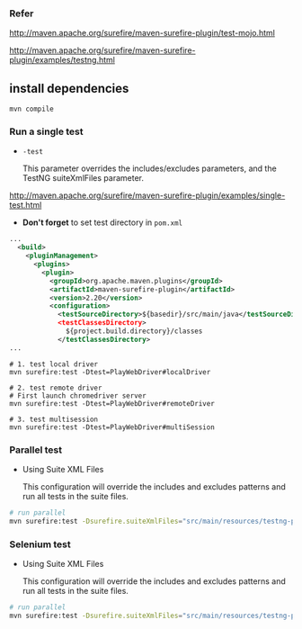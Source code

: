 

### Refer

http://maven.apache.org/surefire/maven-surefire-plugin/test-mojo.html

http://maven.apache.org/surefire/maven-surefire-plugin/examples/testng.html


## install dependencies
```
mvn compile
```


### Run a single test

- `-test`

  This parameter overrides the includes/excludes parameters, and the TestNG suiteXmlFiles parameter. 

http://maven.apache.org/surefire/maven-surefire-plugin/examples/single-test.html

- **Don't forget** to set test directory in `pom.xml`

```xml
...
  <build>
    <pluginManagement>
      <plugins>
        <plugin>
          <groupId>org.apache.maven.plugins</groupId>
          <artifactId>maven-surefire-plugin</artifactId>
          <version>2.20</version>
          <configuration>
          	<testSourceDirectory>${basedir}/src/main/java</testSourceDirectory
           	<testClassesDirectory>
              ${project.build.directory}/classes
            </testClassesDirectory>
...
```


```
# 1. test local driver
mvn surefire:test -Dtest=PlayWebDriver#localDriver

# 2. test remote driver
# First launch chromedriver server
mvn surefire:test -Dtest=PlayWebDriver#remoteDriver

# 3. test multisession
mvn surefire:test -Dtest=PlayWebDriver#multiSession
```
### Parallel test

- Using Suite XML Files

  This configuration will override the includes and excludes patterns and run all tests in the suite files.

```bash
# run parallel
mvn surefire:test -Dsurefire.suiteXmlFiles="src/main/resources/testng-parallel.xml"
```



### Selenium test

- Using Suite XML Files

  This configuration will override the includes and excludes patterns and run all tests in the suite files.

```bash
# run parallel
mvn surefire:test -Dsurefire.suiteXmlFiles="src/main/resources/testng-parallel.xml"
```



